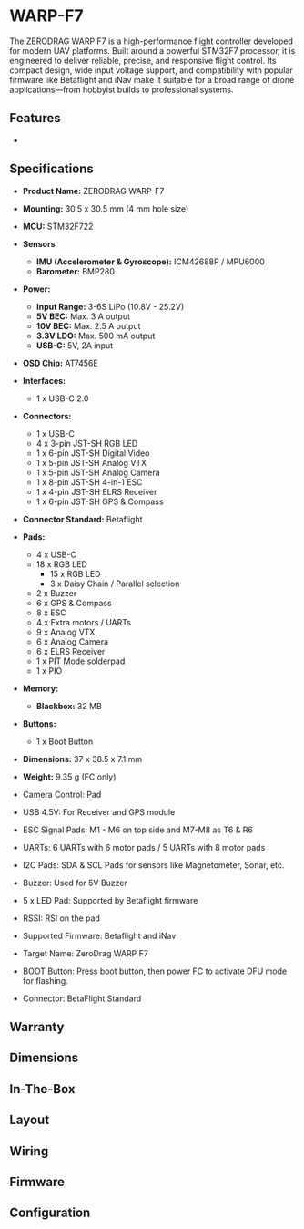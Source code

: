 
# WARP-F7

The ZERODRAG WARP F7 is a high-performance flight controller developed for modern UAV platforms. Built around a powerful STM32F7 processor, it is engineered to deliver reliable, precise, and responsive flight control. Its compact design, wide input voltage support, and compatibility with popular firmware like Betaflight and iNav make it suitable for a broad range of drone applications—from hobbyist builds to professional systems.


## Features

- 

## Specifications

- **Product Name:** ZERODRAG WARP-F7
- **Mounting:** 30.5 x 30.5 mm (4 mm hole size)
- **MCU:** STM32F722
- **Sensors**
    - **IMU (Accelerometer & Gyroscope):** ICM42688P / MPU6000
    - **Barometer:** BMP280
- **Power:**
    - **Input Range:** 3-6S LiPo (10.8V - 25.2V)
    - **5V BEC:** Max. 3 A output
    - **10V BEC:** Max. 2.5 A output
    - **3.3V LDO:** Max. 500 mA output
    - **USB-C:** 5V, 2A input
- **OSD Chip:** AT7456E

- **Interfaces:**
    - 1 x USB-C 2.0

- **Connectors:**
    - 1 x USB-C
    - 4 x 3-pin JST-SH RGB LED
    - 1 x 6-pin JST-SH Digital Video
    - 1 x 5-pin JST-SH Analog VTX
    - 1 x 5-pin JST-SH Analog Camera
    - 1 x 8-pin JST-SH 4-in-1 ESC
    - 1 x 4-pin JST-SH ELRS Receiver
    - 1 x 6-pin JST-SH GPS & Compass
- **Connector Standard:** Betaflight
- **Pads:**
    - 4 x USB-C
    - 18 x RGB LED
        - 15 x RGB LED
        - 3 x Daisy Chain / Parallel selection
    - 2 x Buzzer
    - 6 x GPS & Compass
    - 8 x ESC
    - 4 x Extra motors / UARTs
    - 9 x Analog VTX
    - 6 x Analog Camera
    - 6 x ELRS Receiver
    - 1 x PIT Mode solderpad
    - 1 x PIO

- **Memory:**
    - **Blackbox:** 32 MB

- **Buttons:**
    - 1 x Boot Button

- **Dimensions:** 37 x 38.5 x 7.1 mm
- **Weight:** 9.35 g (FC only)

- Camera Control: Pad
- USB 4.5V: For Receiver and GPS module
- ESC Signal Pads: M1 - M6 on top side and M7-M8 as T6 & R6
- UARTs: 6 UARTs with 6 motor pads / 5 UARTs with 8 motor pads
- I2C Pads: SDA & SCL Pads for sensors like Magnetometer, Sonar, etc.
- Buzzer: Used for 5V Buzzer
- 5 x LED Pad: Supported by Betaflight firmware
- RSSI: RSI on the pad
- Supported Firmware: Betaflight and iNav
- Target Name: ZeroDrag WARP F7
- BOOT Button: Press boot button, then power FC to activate DFU mode for flashing.
- Connector: BetaFlight Standard

## Warranty

## Dimensions

## In-The-Box

## Layout

## Wiring

## Firmware

## Configuration